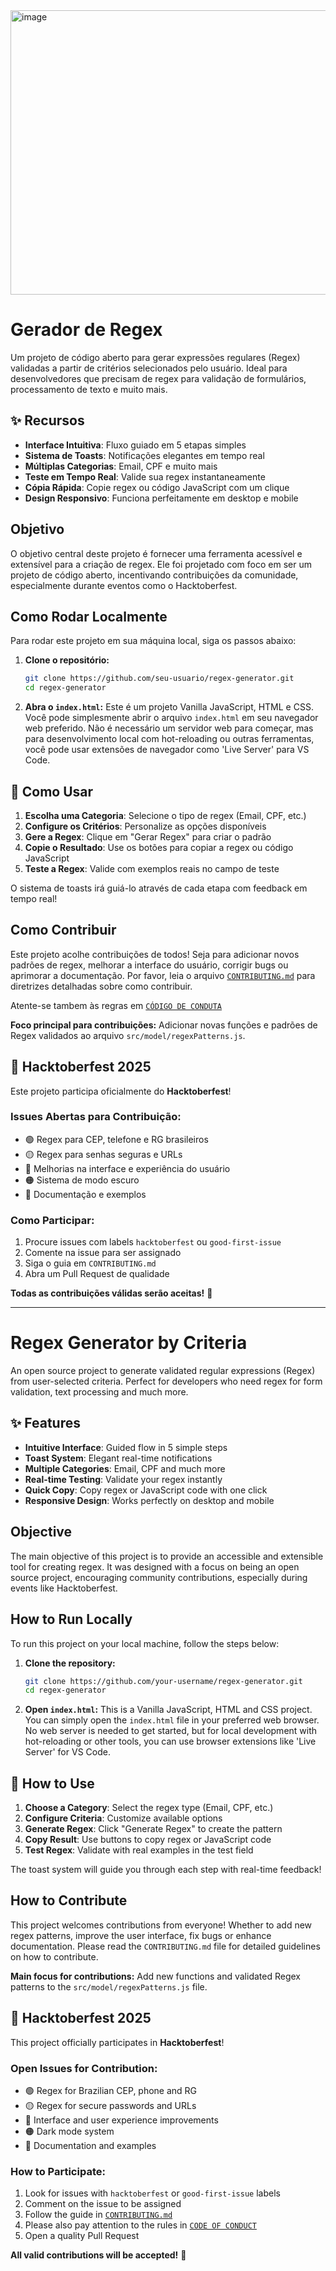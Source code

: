 
<img width="1024" height="455" alt="image" src="https://github.com/user-attachments/assets/4a60cf00-6b12-4c97-875b-04d079bc9dc4" />

# Gerador de Regex

Um projeto de código aberto para gerar expressões regulares (Regex) validadas a partir de critérios selecionados pelo usuário. Ideal para desenvolvedores que precisam de regex para validação de formulários, processamento de texto e muito mais.

## ✨ Recursos

- **Interface Intuitiva**: Fluxo guiado em 5 etapas simples
- **Sistema de Toasts**: Notificações elegantes em tempo real
- **Múltiplas Categorias**: Email, CPF e muito mais
- **Teste em Tempo Real**: Valide sua regex instantaneamente
- **Cópia Rápida**: Copie regex ou código JavaScript com um clique
- **Design Responsivo**: Funciona perfeitamente em desktop e mobile

## Objetivo

O objetivo central deste projeto é fornecer uma ferramenta acessível e extensível para a criação de regex. Ele foi projetado com foco em ser um projeto de código aberto, incentivando contribuições da comunidade, especialmente durante eventos como o Hacktoberfest.

## Como Rodar Localmente

Para rodar este projeto em sua máquina local, siga os passos abaixo:

1.  **Clone o repositório:**
    ```bash
    git clone https://github.com/seu-usuario/regex-generator.git
    cd regex-generator
    ```

2.  **Abra o `index.html`:**
    Este é um projeto Vanilla JavaScript, HTML e CSS. Você pode simplesmente abrir o arquivo `index.html` em seu navegador web preferido. Não é necessário um servidor web para começar, mas para desenvolvimento local com hot-reloading ou outras ferramentas, você pode usar extensões de navegador como 'Live Server' para VS Code.

## 🚀 Como Usar

1. **Escolha uma Categoria**: Selecione o tipo de regex (Email, CPF, etc.)
2. **Configure os Critérios**: Personalize as opções disponíveis
3. **Gere a Regex**: Clique em "Gerar Regex" para criar o padrão
4. **Copie o Resultado**: Use os botões para copiar a regex ou código JavaScript
5. **Teste a Regex**: Valide com exemplos reais no campo de teste

O sistema de toasts irá guiá-lo através de cada etapa com feedback em tempo real!

## Como Contribuir

Este projeto acolhe contribuições de todos! Seja para adicionar novos padrões de regex, melhorar a interface do usuário, corrigir bugs ou aprimorar a documentação. Por favor, leia o arquivo [`CONTRIBUTING.md`](https://github.com/priscillatrevizan/regex-generator/blob/main/CONTRIBUTING.md) para diretrizes detalhadas sobre como contribuir.

Atente-se tambem às regras em [`CÓDIGO DE CONDUTA`](https://github.com/priscillatrevizan/regex-generator/blob/main/CODE_OF_CONDUCT.md)

**Foco principal para contribuições:** Adicionar novas funções e padrões de Regex validados ao arquivo `src/model/regexPatterns.js`.

## 🎃 Hacktoberfest 2025

Este projeto participa oficialmente do **Hacktoberfest**! 

### **Issues Abertas para Contribuição:**
- 🟢 Regex para CEP, telefone e RG brasileiros
- 🟡 Regex para senhas seguras e URLs
- 🔵 Melhorias na interface e experiência do usuário
- 🟠 Sistema de modo escuro
- 📝 Documentação e exemplos

### **Como Participar:**
1. Procure issues com labels `hacktoberfest` ou `good-first-issue`
2. Comente na issue para ser assignado
3. Siga o guia em `CONTRIBUTING.md`
4. Abra um Pull Request de qualidade

**Todas as contribuições válidas serão aceitas!** 🚀

---

# Regex Generator by Criteria

An open source project to generate validated regular expressions (Regex) from user-selected criteria. Perfect for developers who need regex for form validation, text processing and much more.

## ✨ Features

- **Intuitive Interface**: Guided flow in 5 simple steps
- **Toast System**: Elegant real-time notifications
- **Multiple Categories**: Email, CPF and much more
- **Real-time Testing**: Validate your regex instantly
- **Quick Copy**: Copy regex or JavaScript code with one click
- **Responsive Design**: Works perfectly on desktop and mobile

## Objective

The main objective of this project is to provide an accessible and extensible tool for creating regex. It was designed with a focus on being an open source project, encouraging community contributions, especially during events like Hacktoberfest.

## How to Run Locally

To run this project on your local machine, follow the steps below:

1.  **Clone the repository:**
    ```bash
    git clone https://github.com/your-username/regex-generator.git
    cd regex-generator
    ```

2.  **Open `index.html`:**
    This is a Vanilla JavaScript, HTML and CSS project. You can simply open the `index.html` file in your preferred web browser. No web server is needed to get started, but for local development with hot-reloading or other tools, you can use browser extensions like 'Live Server' for VS Code.

## 🚀 How to Use

1. **Choose a Category**: Select the regex type (Email, CPF, etc.)
2. **Configure Criteria**: Customize available options
3. **Generate Regex**: Click "Generate Regex" to create the pattern
4. **Copy Result**: Use buttons to copy regex or JavaScript code
5. **Test Regex**: Validate with real examples in the test field

The toast system will guide you through each step with real-time feedback!

## How to Contribute

This project welcomes contributions from everyone! Whether to add new regex patterns, improve the user interface, fix bugs or enhance documentation. Please read the `CONTRIBUTING.md` file for detailed guidelines on how to contribute.

**Main focus for contributions:** Add new functions and validated Regex patterns to the `src/model/regexPatterns.js` file.

## 🎃 Hacktoberfest 2025

This project officially participates in **Hacktoberfest**!

### **Open Issues for Contribution:**
- 🟢 Regex for Brazilian CEP, phone and RG
- 🟡 Regex for secure passwords and URLs
- 🔵 Interface and user experience improvements
- 🟠 Dark mode system
- 📝 Documentation and examples

### **How to Participate:**
1. Look for issues with `hacktoberfest` or `good-first-issue` labels
2. Comment on the issue to be assigned
3. Follow the guide in [`CONTRIBUTING.md`](https://github.com/priscillatrevizan/regex-generator/blob/main/CONTRIBUTING.md)
4. Please also pay attention to the rules in [`CODE OF CONDUCT`](https://github.com/priscillatrevizan/regex-generator/blob/main/CODE_OF_CONDUCT.md)
5. Open a quality Pull Request

**All valid contributions will be accepted!** 🚀

